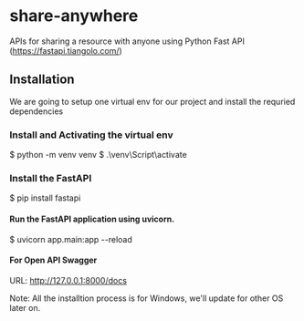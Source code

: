 # share-anywhere
APIs for sharing a resource with anyone using Python Fast API (https://fastapi.tiangolo.com/)

## Installation
We are going to setup one virtual env for our project and install the requried dependencies 

### Install and Activating the virtual env
$ python -m venv venv
$ .\venv\Script\activate

### Install the FastAPI
$ pip install fastapi

#### Run the FastAPI application using uvicorn.
$ uvicorn app.main:app --reload

#### For Open API Swagger
URL: http://127.0.0.1:8000/docs

Note: All the installtion process is for Windows, we'll update for other OS later on. 